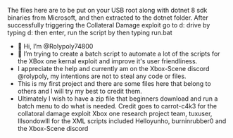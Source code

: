 The files here are to be put on your USB root along with dotnet 8 sdk binaries from Microsoft, and then extracted to the dotnet folder.
After successfully triggering the Collateral Damage exploit go to d: drive by typing d: then enter, run the script by then typing run.bat

- 👋 Hi, I’m @Rolypoly74800
- 👀 I’m trying to create a batch script to automate a lot of the scripts for the XBox one kernal exploit and improve it's user friendliness.
- I appreciate the help and currently am on the Xbox-Scene discord @rolypoly, my intentions are not to steal any code or files.
- This is my first project and there are some files here that belong to others and I will try my best to credit them.
- Ultimately I wish to have a zip file that beginners download and run a batch menu to do what is needed.
Credit goes to carrot-c4k3 for the collatoral damage exploit
Xbox one research project team, tuxuser, lllsondowlll for the XML scripts included
Helloyunho, burninrubber0 and the Xbox-Scene discord
<!---
Rolypoly74800/Rolypoly74800 is a ✨ special ✨ repository because its `README.md` (this file) appears on your GitHub profile.
You can click the Preview link to take a look at your changes.
--->
